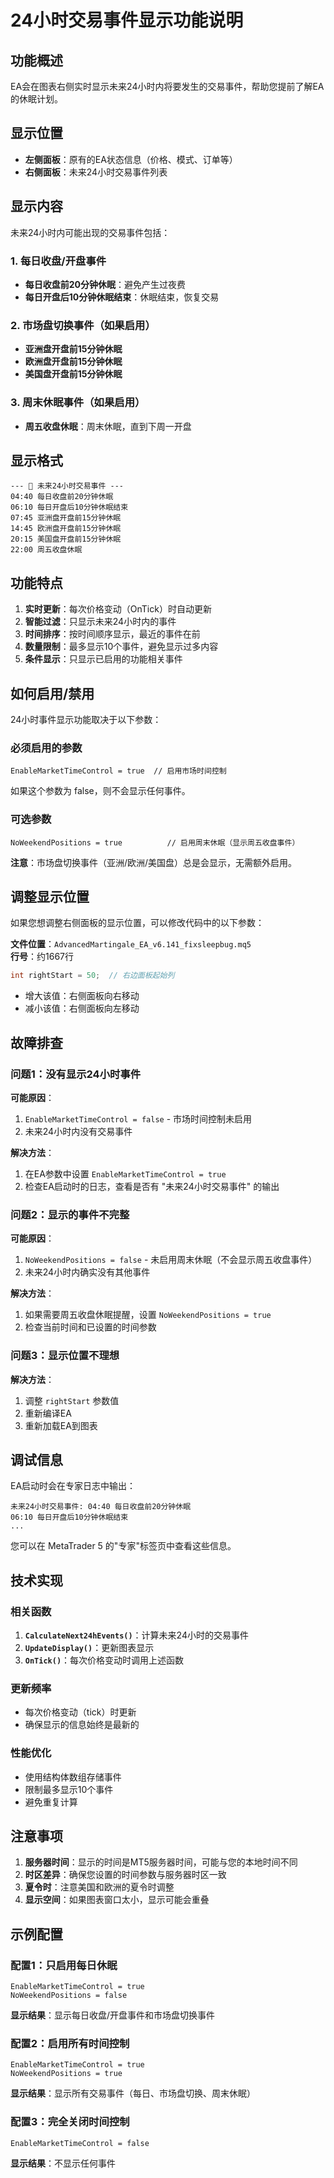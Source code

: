 # 24小时交易事件显示功能说明

## 功能概述

EA会在图表右侧实时显示未来24小时内将要发生的交易事件，帮助您提前了解EA的休眠计划。

## 显示位置

- **左侧面板**：原有的EA状态信息（价格、模式、订单等）
- **右侧面板**：未来24小时交易事件列表

## 显示内容

未来24小时内可能出现的交易事件包括：

### 1. 每日收盘/开盘事件
- **每日收盘前20分钟休眠**：避免产生过夜费
- **每日开盘后10分钟休眠结束**：休眠结束，恢复交易

### 2. 市场盘切换事件（如果启用）
- **亚洲盘开盘前15分钟休眠**
- **欧洲盘开盘前15分钟休眠**
- **美国盘开盘前15分钟休眠**

### 3. 周末休眠事件（如果启用）
- **周五收盘休眠**：周末休眠，直到下周一开盘

## 显示格式

```
--- 📅 未来24小时交易事件 ---
04:40 每日收盘前20分钟休眠
06:10 每日开盘后10分钟休眠结束
07:45 亚洲盘开盘前15分钟休眠
14:45 欧洲盘开盘前15分钟休眠
20:15 美国盘开盘前15分钟休眠
22:00 周五收盘休眠
```

## 功能特点

1. **实时更新**：每次价格变动（OnTick）时自动更新
2. **智能过滤**：只显示未来24小时内的事件
3. **时间排序**：按时间顺序显示，最近的事件在前
4. **数量限制**：最多显示10个事件，避免显示过多内容
5. **条件显示**：只显示已启用的功能相关事件

## 如何启用/禁用

24小时事件显示功能取决于以下参数：

### 必须启用的参数
```
EnableMarketTimeControl = true  // 启用市场时间控制
```

如果这个参数为 false，则不会显示任何事件。

### 可选参数
```
NoWeekendPositions = true          // 启用周末休眠（显示周五收盘事件）
```

**注意**：市场盘切换事件（亚洲/欧洲/美国盘）总是会显示，无需额外启用。

## 调整显示位置

如果您想调整右侧面板的显示位置，可以修改代码中的以下参数：

**文件位置**：`AdvancedMartingale_EA_v6.141_fixsleepbug.mq5`  
**行号**：约1667行

```cpp
int rightStart = 50;  // 右边面板起始列
```

- 增大该值：右侧面板向右移动
- 减小该值：右侧面板向左移动

## 故障排查

### 问题1：没有显示24小时事件

**可能原因**：
1. `EnableMarketTimeControl = false` - 市场时间控制未启用
2. 未来24小时内没有交易事件

**解决方法**：
1. 在EA参数中设置 `EnableMarketTimeControl = true`
2. 检查EA启动时的日志，查看是否有 "未来24小时交易事件" 的输出

### 问题2：显示的事件不完整

**可能原因**：
1. `NoWeekendPositions = false` - 未启用周末休眠（不会显示周五收盘事件）
2. 未来24小时内确实没有其他事件

**解决方法**：
1. 如果需要周五收盘休眠提醒，设置 `NoWeekendPositions = true`
2. 检查当前时间和已设置的时间参数

### 问题3：显示位置不理想

**解决方法**：
1. 调整 `rightStart` 参数值
2. 重新编译EA
3. 重新加载EA到图表

## 调试信息

EA启动时会在专家日志中输出：
```
未来24小时交易事件: 04:40 每日收盘前20分钟休眠
06:10 每日开盘后10分钟休眠结束
...
```

您可以在 MetaTrader 5 的"专家"标签页中查看这些信息。

## 技术实现

### 相关函数
1. **`CalculateNext24hEvents()`**：计算未来24小时的交易事件
2. **`UpdateDisplay()`**：更新图表显示
3. **`OnTick()`**：每次价格变动时调用上述函数

### 更新频率
- 每次价格变动（tick）时更新
- 确保显示的信息始终是最新的

### 性能优化
- 使用结构体数组存储事件
- 限制最多显示10个事件
- 避免重复计算

## 注意事项

1. **服务器时间**：显示的时间是MT5服务器时间，可能与您的本地时间不同
2. **时区差异**：确保您设置的时间参数与服务器时区一致
3. **夏令时**：注意美国和欧洲的夏令时调整
4. **显示空间**：如果图表窗口太小，显示可能会重叠

## 示例配置

### 配置1：只启用每日休眠
```
EnableMarketTimeControl = true
NoWeekendPositions = false
```
**显示结果**：显示每日收盘/开盘事件和市场盘切换事件

### 配置2：启用所有时间控制
```
EnableMarketTimeControl = true
NoWeekendPositions = true
```
**显示结果**：显示所有交易事件（每日、市场盘切换、周末休眠）

### 配置3：完全关闭时间控制
```
EnableMarketTimeControl = false
```
**显示结果**：不显示任何事件

